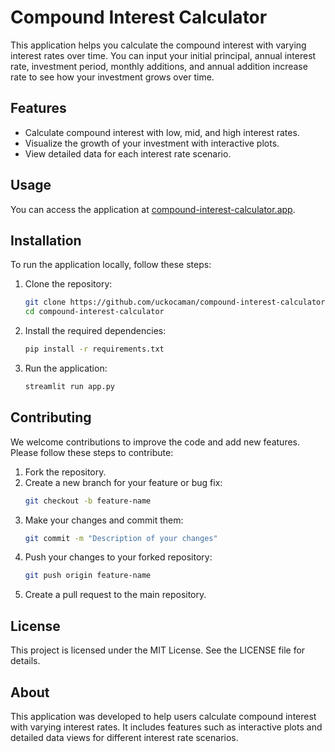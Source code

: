 # Compound Interest Calculator

This application helps you calculate the compound interest with varying interest rates over time. You can input your initial principal, annual interest rate, investment period, monthly additions, and annual addition increase rate to see how your investment grows over time.

## Features
- Calculate compound interest with low, mid, and high interest rates.
- Visualize the growth of your investment with interactive plots.
- View detailed data for each interest rate scenario.

## Usage
You can access the application at [compound-interest-calculator.app](https://compound-interest-calculator.streamlit.app).

## Installation
To run the application locally, follow these steps:

1. Clone the repository:
    ```bash
    git clone https://github.com/uckocaman/compound-interest-calculator.git
    cd compound-interest-calculator
    ```

2. Install the required dependencies:
    ```bash
    pip install -r requirements.txt
    ```

3. Run the application:
    ```bash
    streamlit run app.py
    ```

## Contributing
We welcome contributions to improve the code and add new features. Please follow these steps to contribute:

1. Fork the repository.
2. Create a new branch for your feature or bug fix:
    ```bash
    git checkout -b feature-name
    ```
3. Make your changes and commit them:
    ```bash
    git commit -m "Description of your changes"
    ```
4. Push your changes to your forked repository:
    ```bash
    git push origin feature-name
    ```
5. Create a pull request to the main repository.

## License
This project is licensed under the MIT License. See the LICENSE file for details.

## About
This application was developed to help users calculate compound interest with varying interest rates. It includes features such as interactive plots and detailed data views for different interest rate scenarios.